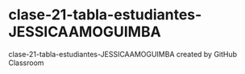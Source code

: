 # clase-21-tabla-estudiantes-JESSICAAMOGUIMBA
clase-21-tabla-estudiantes-JESSICAAMOGUIMBA created by GitHub Classroom
